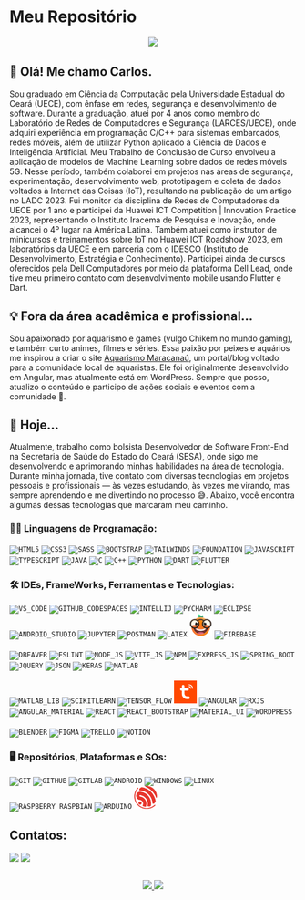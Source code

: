 
# Meu Repositório

<p align="center">
  <img src="[https://super.abril.com.br/wp-content/uploads/2016/09/super_imggato_digitando_0.gif](https://giffiles.alphacoders.com/209/209343.gif)" height="350">
</p>

## 👋 Olá! Me chamo Carlos.
Sou graduado em Ciência da Computação pela Universidade Estadual do Ceará (UECE), com ênfase em redes, segurança e desenvolvimento de software. Durante a graduação, atuei por 4 anos como membro do Laboratório de Redes de Computadores e Segurança (LARCES/UECE), onde adquiri experiência em programação C/C++ para sistemas embarcados, redes móveis, além de utilizar Python aplicado à Ciência de Dados e Inteligência Artificial.
Meu Trabalho de Conclusão de Curso envolveu a aplicação de modelos de Machine Learning sobre dados de redes móveis 5G. Nesse período, também colaborei em projetos nas áreas de segurança, experimentação, desenvolvimento web, prototipagem e coleta de dados voltados à Internet das Coisas (IoT), resultando na publicação de um artigo no LADC 2023.
Fui monitor da disciplina de Redes de Computadores da UECE por 1 ano e participei da Huawei ICT Competition | Innovation Practice 2023, representando o Instituto Iracema de Pesquisa e Inovação, onde alcancei o 4º lugar na América Latina. Também atuei como instrutor de minicursos e treinamentos sobre IoT no Huawei ICT Roadshow 2023, em laboratórios da UECE e em parceria com o IDESCO (Instituto de Desenvolvimento, Estratégia e Conhecimento).
Participei ainda de cursos oferecidos pela Dell Computadores por meio da plataforma Dell Lead, onde tive meu primeiro contato com desenvolvimento mobile usando Flutter e Dart.

## 💡 Fora da área acadêmica e profissional...
Sou apaixonado por aquarismo e games (vulgo Chikem no mundo gaming), e também curto animes, filmes e séries. Essa paixão por peixes e aquários me inspirou a criar o site [Aquarismo Maracanaú](https://aquarismomaracanau.com.br/), um portal/blog voltado para a comunidade local de aquaristas. Ele foi originalmente desenvolvido em Angular, mas atualmente está em WordPress. Sempre que posso, atualizo o conteúdo e participo de ações sociais e eventos com a comunidade 🐠.

## 🚀 Hoje...
Atualmente, trabalho como bolsista Desenvolvedor de Software Front-End na Secretaria de Saúde do Estado do Ceará (SESA), onde sigo me desenvolvendo e aprimorando minhas habilidades na área de tecnologia.
Durante minha jornada, tive contato com diversas tecnologias em projetos pessoais e profissionais — às vezes estudando, às vezes me virando, mas sempre aprendendo e me divertindo no processo 😅. Abaixo, você encontra algumas dessas tecnologias que marcaram meu caminho.

### 👨‍💻 Linguagens de Programação:

<code><img width="40px" src="https://cdn.jsdelivr.net/gh/devicons/devicon/icons/html5/html5-original-wordmark.svg" title = "HTML5"/></code>
<code><img width="40px" src="https://cdn.jsdelivr.net/gh/devicons/devicon/icons/css3/css3-original-wordmark.svg" title = "CSS3"/></code>
<code><img width="40px" src="https://cdn.jsdelivr.net/gh/devicons/devicon@latest/icons/sass/sass-original.svg" title = "SASS"/></code>
<code><img width="40px" src="https://cdn.jsdelivr.net/gh/devicons/devicon@latest/icons/bootstrap/bootstrap-original.svg" title = "BOOTSTRAP"/></code>
<code><img width="40px" src="https://cdn.jsdelivr.net/gh/devicons/devicon@latest/icons/tailwindcss/tailwindcss-original.svg" title = "TAILWINDS"/></code>
<code><img width="40px" src="https://cdn.jsdelivr.net/gh/devicons/devicon@latest/icons/foundation/foundation-original.svg" title = "FOUNDATION"/></code>
<code><img width="40px" src="https://cdn.jsdelivr.net/gh/devicons/devicon/icons/javascript/javascript-original.svg" title = "JAVASCRIPT"/></code>
<code><img width="40px" src="https://cdn.jsdelivr.net/gh/devicons/devicon@latest/icons/typescript/typescript-original.svg" title = "TYPESCRIPT"/></code>
<code><img width="40px" src="https://cdn.jsdelivr.net/gh/devicons/devicon/icons/java/java-original.svg" title = "JAVA"/></code>
<code><img width="40px" src="https://cdn.jsdelivr.net/gh/devicons/devicon@latest/icons/c/c-original.svg" title = "C"/></code>
<code><img width="40px" src="https://cdn.jsdelivr.net/gh/devicons/devicon@latest/icons/cplusplus/cplusplus-original.svg" title = "C++"/></code>
<code><img width="40px" src="https://cdn.jsdelivr.net/gh/devicons/devicon@latest/icons/python/python-original.svg" title = "PYTHON"/></code>
<code><img width="40px" src="https://cdn.jsdelivr.net/gh/devicons/devicon@latest/icons/dart/dart-original.svg" title = "DART"/></code>
<code><img width="40px" src="https://cdn.jsdelivr.net/gh/devicons/devicon@latest/icons/flutter/flutter-original.svg" title = "FLUTTER"/></code>


### 🛠 IDEs, FrameWorks, Ferramentas e Tecnologias: 

<code><img width="40px" src="https://cdn.jsdelivr.net/gh/devicons/devicon@latest/icons/vscode/vscode-original.svg" title = "VS_CODE"/></code>
<code><img width="40px" src="https://cdn.jsdelivr.net/gh/devicons/devicon@latest/icons/githubcodespaces/githubcodespaces-original.svg" title = "GITHUB_CODESPACES"/></code>
<code><img width="40px" src="https://cdn.jsdelivr.net/gh/devicons/devicon@latest/icons/intellij/intellij-original.svg" title = "INTELLIJ"/></code>
<code><img width="40px" src="https://cdn.jsdelivr.net/gh/devicons/devicon@latest/icons/pycharm/pycharm-original.svg" title = "PYCHARM"/></code>
<code><img width="40px" src="https://cdn.jsdelivr.net/gh/devicons/devicon@latest/icons/eclipse/eclipse-original.svg" title = "ECLIPSE"/></code>
<code><img width="40px" src="https://cdn.jsdelivr.net/gh/devicons/devicon@latest/icons/androidstudio/androidstudio-original.svg" title = "ANDROID_STUDIO"/></code>
<code><img width="40px" src="https://cdn.jsdelivr.net/gh/devicons/devicon@latest/icons/jupyter/jupyter-original-wordmark.svg" title = "JUPYTER"/></code>
<code><img width="40px" src="https://cdn.jsdelivr.net/gh/devicons/devicon@latest/icons/postman/postman-original.svg" title = "POSTMAN"/></code>
<code><img width="40px" src="https://cdn.jsdelivr.net/gh/devicons/devicon@latest/icons/latex/latex-original.svg" title = "LATEX"/></code>
<code><img width="40px" src="orange.png" title = "ORANGE_DATA_MINING"/></code>
<code><img width="40px" src="https://cdn.jsdelivr.net/gh/devicons/devicon@latest/icons/firebase/firebase-original.svg" title = "FIREBASE"/></code>
</br>
</br>
<code><img width="40px" src="https://cdn.jsdelivr.net/gh/devicons/devicon@latest/icons/dbeaver/dbeaver-original.svg" title = "DBEAVER"/></code>
<code><img width="40px" src="https://cdn.jsdelivr.net/gh/devicons/devicon@latest/icons/eslint/eslint-original.svg" title = "ESLINT"/></code>
<code><img width="40px" src="https://cdn.jsdelivr.net/gh/devicons/devicon@latest/icons/nodejs/nodejs-original.svg" title = "NODE_JS"/></code>
<code><img width="40px" src="https://cdn.jsdelivr.net/gh/devicons/devicon@latest/icons/vitejs/vitejs-original.svg" title = "VITE_JS"/></code>
<code><img width="40px" src="https://cdn.jsdelivr.net/gh/devicons/devicon@latest/icons/npm/npm-original-wordmark.svg" title = "NPM"/></code>
<code><img width="40px" src="https://cdn.jsdelivr.net/gh/devicons/devicon@latest/icons/express/express-original.svg" title = "EXPRESS_JS"/></code>
<code><img width="40px" src="https://cdn.jsdelivr.net/gh/devicons/devicon@latest/icons/spring/spring-original.svg" title = "SPRING_BOOT"/></code>
<code><img width="40px" src="https://cdn.jsdelivr.net/gh/devicons/devicon@latest/icons/jquery/jquery-original-wordmark.svg" title = "JQUERY"/></code>
<code><img width="40px" src="https://cdn.jsdelivr.net/gh/devicons/devicon@latest/icons/json/json-original.svg" title = "JSON"/></code>
<code><img width="40px" src="https://cdn.jsdelivr.net/gh/devicons/devicon@latest/icons/keras/keras-original.svg" title = "KERAS"/></code>
<code><img width="40px" src="https://cdn.jsdelivr.net/gh/devicons/devicon@latest/icons/matlab/matlab-original.svg" title = "MATLAB"/></code>
</br>
</br>
<code><img width="40px" src="https://cdn.jsdelivr.net/gh/devicons/devicon@latest/icons/matplotlib/matplotlib-original.svg" title = "MATLAB_LIB"/></code>
<code><img width="40px" src="https://cdn.jsdelivr.net/gh/devicons/devicon@latest/icons/scikitlearn/scikitlearn-original.svg" title = "SCIKITLEARN"/></code>
<code><img width="40px" src="https://cdn.jsdelivr.net/gh/devicons/devicon@latest/icons/tensorflow/tensorflow-original.svg" title = "TENSOR_FLOW"/></code>
<code><img width="40px" src="tuya.png" title = "TUYA_API"/></code>
<code><img width="40px" src="https://cdn.jsdelivr.net/gh/devicons/devicon@latest/icons/angular/angular-original.svg" title = "ANGULAR"/></code>
<code><img width="40px" src="https://cdn.jsdelivr.net/gh/devicons/devicon@latest/icons/rxjs/rxjs-original.svg" title = "RXJS"/></code>
<code><img width="40px" src="https://cdn.jsdelivr.net/gh/devicons/devicon@latest/icons/angularmaterial/angularmaterial-original.svg" title = "ANGULAR_MATERIAL"/></code>
<code><img width="40px" src="https://cdn.jsdelivr.net/gh/devicons/devicon@latest/icons/react/react-original.svg" title = "REACT"/></code>
<code><img width="40px" src="https://cdn.jsdelivr.net/gh/devicons/devicon@latest/icons/reactbootstrap/reactbootstrap-original.svg" title = "REACT_BOOTSTRAP"/></code>
<code><img width="40px" src="https://cdn.jsdelivr.net/gh/devicons/devicon@latest/icons/materialui/materialui-original.svg" title = "MATERIAL_UI"/></code>
<code><img width="40px" src="https://cdn.jsdelivr.net/gh/devicons/devicon@latest/icons/wordpress/wordpress-original.svg" title = "WORDPRESS"/></code>
</br>
</br>
<code><img width="40px" src="https://cdn.jsdelivr.net/gh/devicons/devicon@latest/icons/blender/blender-original.svg" title = "BLENDER"/></code>
<code><img width="40px" src="https://cdn.jsdelivr.net/gh/devicons/devicon@latest/icons/figma/figma-original.svg" title = "FIGMA"/></code>
<code><img width="40px" src="https://cdn.jsdelivr.net/gh/devicons/devicon@latest/icons/trello/trello-original.svg" title = "TRELLO"/></code>
<code><img width="40px" src="https://cdn.jsdelivr.net/gh/devicons/devicon@latest/icons/notion/notion-original.svg" title = "NOTION"/></code>
</br>
### 🖥️ Repositórios, Plataformas e SOs:

<code><img width="40px" src="https://cdn.jsdelivr.net/gh/devicons/devicon/icons/git/git-original.svg" title = "GIT"/></code>
<code><img width="40px" src="https://cdn.jsdelivr.net/gh/devicons/devicon/icons/github/github-original.svg" title = "GITHUB"/></code>
<code><img width="40px" src="https://cdn.jsdelivr.net/gh/devicons/devicon@latest/icons/gitlab/gitlab-original.svg" title = "GITLAB"/></code>
<code><img width="40px" src="https://cdn.jsdelivr.net/gh/devicons/devicon/icons/android/android-original.svg" title = "ANDROID"/></code>
<code><img width="40px" src="https://cdn.jsdelivr.net/gh/devicons/devicon@latest/icons/windows8/windows8-original.svg" title = "WINDOWS"/></code>
<code><img width="40px" src="https://cdn.jsdelivr.net/gh/devicons/devicon@latest/icons/linux/linux-original.svg" title = "LINUX"/></code>
<code><img width="40px" src="https://cdn.jsdelivr.net/gh/devicons/devicon@latest/icons/raspberrypi/raspberrypi-original.svg" title = "RASPBERRY RASPBIAN"/></code>
<code><img width="40px" src="https://cdn.jsdelivr.net/gh/devicons/devicon@latest/icons/arduino/arduino-original-wordmark.svg" title = "ARDUINO"/></code>
<code><img width="40px" src="espressif.png" title = "ESPRESSIF"/></code>

## Contatos:
<div>
<a href = "mailto:contato@carlos.aquino@aluno.uece.br"><img loading="lazy" src="https://img.shields.io/badge/Gmail-D14836?style=for-the-badge&logo=gmail&logoColor=white" target="_blank"></a>
<a href="https://www.linkedin.com/in/carlos-augusto-oliveira-de-aquino-39b789226/" target="_blank"><img loading="lazy" src="https://img.shields.io/badge/-LinkedIn-%230077B5?style=for-the-badge&logo=linkedin&logoColor=white" target="_blank"></a>   
</div>

##
<p align="center">
<a href="https://github.com/jeniblodev">
  <img height="180em" src="https://github-readme-stats-eight-theta.vercel.app/api?username=Chikrem&show_icons=true&theme=algolia&include_all_commits=true&count_private=true"/>
  <img height="180em" src="https://github-readme-stats-eight-theta.vercel.app/api/top-langs/?username=Chikrem&layout=compact&langs_count=8&theme=algolia"/>
</a>
</p>
